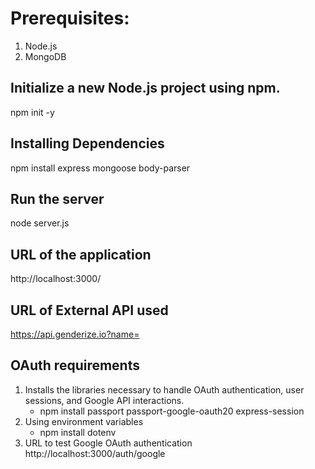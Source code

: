 # Prerequisites:

1. Node.js
2. MongoDB


## Initialize a new Node.js project using npm.
npm init -y

## Installing Dependencies
npm install express mongoose body-parser

## Run the server
 node server.js

## URL of the application
http://localhost:3000/

## URL of External API used
https://api.genderize.io?name=


## OAuth requirements
1. Installs the libraries necessary to handle OAuth authentication, user sessions, and Google API interactions.
    - npm install passport passport-google-oauth20 express-session
2. Using environment variables
    - npm install dotenv 
3. URL to test Google OAuth authentication
http://localhost:3000/auth/google

